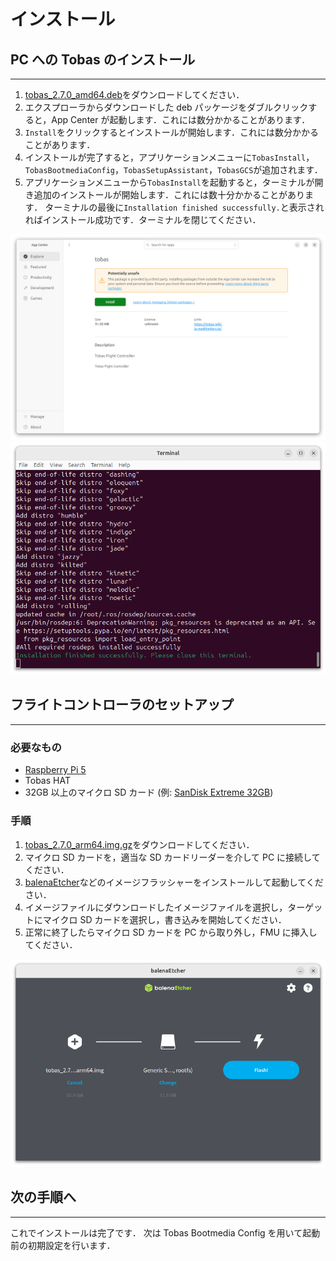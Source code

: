 # インストール

## PC への Tobas のインストール

---

1. <a href=https://drive.google.com/file/d/1c-4ALeUQ1Ot2ZB8eEXENVPNiNxLpBGDG/view target="_blank">tobas_2.7.0_amd64.deb</a>をダウンロードしてください．
1. エクスプローラからダウンロードした deb パッケージをダブルクリックすると，App Center が起動します．これには数分かかることがあります．
1. `Install`をクリックするとインストールが開始します．これには数分かかることがあります．
1. インストールが完了すると，アプリケーションメニューに`TobasInstall`，`TobasBootmediaConfig`，`TobasSetupAssistant`，`TobasGCS`が追加されます．
1. アプリケーションメニューから`TobasInstall`を起動すると，ターミナルが開き追加のインストールが開始します．これには数十分かかることがあります．
   ターミナルの最後に`Installation finished successfully.`と表示されればインストール成功です．ターミナルを閉じてください．

![app_center](resources/installation/app_center.png)
![terminal](resources/installation/terminal.png)

## フライトコントローラのセットアップ

---

### 必要なもの

- <a href=https://www.raspberrypi.com/products/raspberry-pi-5/ target="_blank">Raspberry Pi 5</a>
- Tobas HAT <!-- TODO: ホームページへのリンク -->
- 32GB 以上のマイクロ SD カード (例: <a href=https://shop.sandisk.com/ja-jp/products/memory-cards/microsd-cards/sandisk-extreme-uhs-i-microsd target="_blank">SanDisk Extreme 32GB</a>)

### 手順

1. <a href=https://drive.google.com/file/d/1MjfR1DEoKNEM6cuVDl58FnBEJPLeRhPJ/view target="_blank">tobas_2.7.0_arm64.img.gz</a>をダウンロードしてください．
1. マイクロ SD カードを，適当な SD カードリーダーを介して PC に接続してください．
1. <a href="https://etcher.balena.io/" target="_blank">balenaEtcher</a>などのイメージフラッシャーをインストールして起動してください．
1. イメージファイルにダウンロードしたイメージファイルを選択し，ターゲットにマイクロ SD カードを選択し，書き込みを開始してください．
1. 正常に終了したらマイクロ SD カードを PC から取り外し，FMU に挿入してください．

![balena_etcher](resources/installation/balena_etcher.png)

## 次の手順へ

---

これでインストールは完了です．
次は Tobas Bootmedia Config を用いて起動前の初期設定を行います．

